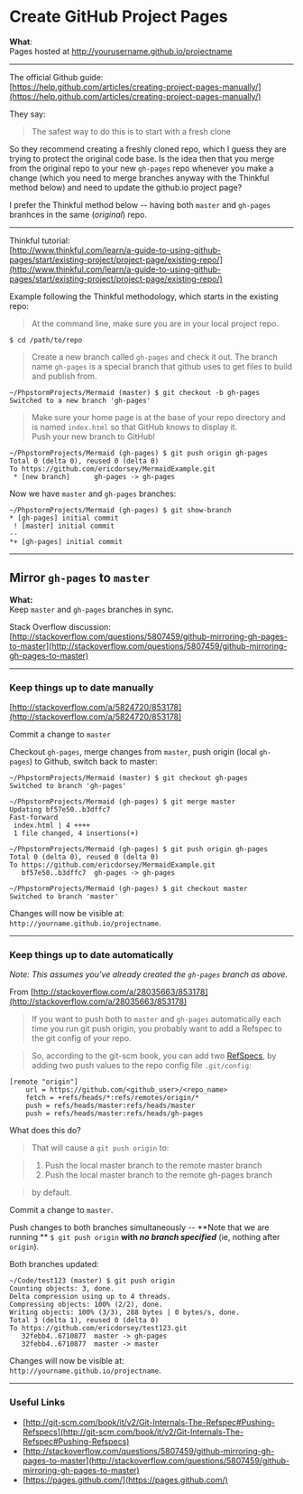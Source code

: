 # Create GitHub Project Pages

**What**:  
Pages hosted at http://yourusername.github.io/projectname

___

The official Github guide:  
[https://help.github.com/articles/creating-project-pages-manually/](https://help.github.com/articles/creating-project-pages-manually/)

They say:
> The safest way to do this is to start with a fresh clone

So they recommend creating a freshly cloned repo, which I guess they are trying to protect the original code base. Is the idea then that you merge from the original repo to your new ```gh-pages``` repo whenever you make a change (which you need to merge branches anyway with the Thinkful method below) and need to update the github.io project page?

I prefer the Thinkful method below -- having both ```master``` and ```gh-pages``` branhces in the same (*original*) repo.
___

Thinkful tutorial:  
[http://www.thinkful.com/learn/a-guide-to-using-github-pages/start/existing-project/project-page/existing-repo/](http://www.thinkful.com/learn/a-guide-to-using-github-pages/start/existing-project/project-page/existing-repo/)

Example following the Thinkful methodology, which starts in the existing repo:

> At the command line, make sure you are in your local project repo.

```
$ cd /path/to/repo
```

> Create a new branch called ```gh-pages``` and check it out.
The branch name ```gh-pages``` is a special branch that github uses to get files to build and publish from.

```
~/PhpstormProjects/Mermaid (master) $ git checkout -b gh-pages
Switched to a new branch 'gh-pages'
```

> Make sure your home page is at the base of your repo directory and is named ```index.html``` so that GitHub knows to display it.  
Push your new branch to GitHub!

```
~/PhpstormProjects/Mermaid (gh-pages) $ git push origin gh-pages
Total 0 (delta 0), reused 0 (delta 0)
To https://github.com/ericdorsey/MermaidExample.git
 * [new branch]      gh-pages -> gh-pages
```

Now we have ```master``` and ```gh-pages``` branches:  

```
~/PhpstormProjects/Mermaid (gh-pages) $ git show-branch
* [gh-pages] initial commit
 ! [master] initial commit
--
*+ [gh-pages] initial commit
```
___

## Mirror ```gh-pages``` to ```master```

**What:**  
Keep ```master``` and ```gh-pages``` branches in sync.

Stack Overflow discussion:  
[http://stackoverflow.com/questions/5807459/github-mirroring-gh-pages-to-master](http://stackoverflow.com/questions/5807459/github-mirroring-gh-pages-to-master)

___

### Keep things up to date manually

[http://stackoverflow.com/a/5824720/853178](http://stackoverflow.com/a/5824720/853178)

Commit a change to ```master```

Checkout ```gh-pages```, merge changes from ```master```, push origin (local ```gh-pages```) to Github, switch back to master:

```
~/PhpstormProjects/Mermaid (master) $ git checkout gh-pages
Switched to branch 'gh-pages'

~/PhpstormProjects/Mermaid (gh-pages) $ git merge master
Updating bf57e50..b3dffc7
Fast-forward
 index.html | 4 ++++
 1 file changed, 4 insertions(+)
 
~/PhpstormProjects/Mermaid (gh-pages) $ git push origin gh-pages
Total 0 (delta 0), reused 0 (delta 0)
To https://github.com/ericdorsey/MermaidExample.git
   bf57e50..b3dffc7  gh-pages -> gh-pages
   
~/PhpstormProjects/Mermaid (gh-pages) $ git checkout master
Switched to branch 'master'

```

Changes will now be visible at:  
```http://yourname.github.io/projectname```.

___


### Keep things up to date automatically

*Note: This assumes you've already created the ```gh-pages``` branch as above.*

From [http://stackoverflow.com/a/28035663/853178](http://stackoverflow.com/a/28035663/853178)

> If you want to push both to ```master``` and ```gh-pages``` automatically each time you run git push origin, you probably want to add a Refspec to the git config of your repo.

> So, according to the git-scm book, you can add two [RefSpecs](http://git-scm.com/book/it/v2/Git-Internals-The-Refspec#Pushing-Refspecs), by adding two push values to the repo config file ```.git/config```:


```
[remote "origin"]
	url = https://github.com/<github_user>/<repo_name>
	fetch = +refs/heads/*:refs/remotes/origin/*
	push = refs/heads/master:refs/heads/master
	push = refs/heads/master:refs/heads/gh-pages
```

What does this do? 

> That will cause a ```git push origin``` to:

> 1. Push the local master branch to the remote master branch
> 2. Push the local master branch to the remote gh-pages branch

> by default.

Commit a change to ```master```.

Push changes to both branches simultaneously -- **Note that we are running ** ```$ git push origin``` **with *no branch specified*** (ie, nothing after ```origin```). 

Both branches updated:

```
~/Code/test123 (master) $ git push origin
Counting objects: 3, done.
Delta compression using up to 4 threads.
Compressing objects: 100% (2/2), done.
Writing objects: 100% (3/3), 288 bytes | 0 bytes/s, done.
Total 3 (delta 1), reused 0 (delta 0)
To https://github.com/ericdorsey/test123.git
   32febb4..6710877  master -> gh-pages
   32febb4..6710877  master -> master
```

Changes will now be visible at:  
```http://yourname.github.io/projectname```.

---

### Useful Links
* [http://git-scm.com/book/it/v2/Git-Internals-The-Refspec#Pushing-Refspecs](http://git-scm.com/book/it/v2/Git-Internals-The-Refspec#Pushing-Refspecs)
* [http://stackoverflow.com/questions/5807459/github-mirroring-gh-pages-to-master](http://stackoverflow.com/questions/5807459/github-mirroring-gh-pages-to-master)
* [https://pages.github.com/](https://pages.github.com/)
